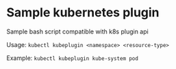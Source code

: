 # Sample kubernetes plugin

Sample bash script compatible with k8s plugin api

Usage:
`kubectl kubeplugin <namespace> <resource-type>`

Example:
`kubectl kubeplugin kube-system pod`

